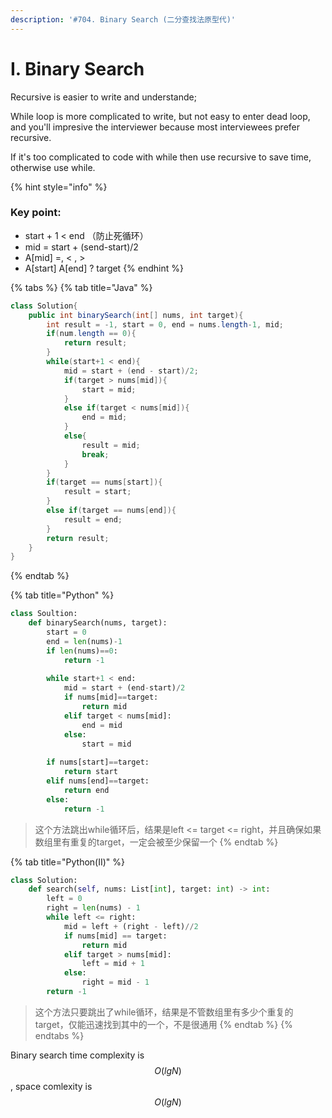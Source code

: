 ```yaml
---
description: '#704. Binary Search (二分查找法原型代)'
---
```


# I. Binary Search

Recursive is easier to write and understande;

While loop is more complicated to write, but not easy to enter dead loop, and you'll impresive the interviewer because most interviewees prefer recursive. 

If it's too complicated to code with while then use recursive to save time, otherwise use while.

{% hint style="info" %}
### Key point:

* start + 1 &lt; end   （防止死循环）
* mid = start + \(send-start\)/2
* A\[mid\] =, &lt; , &gt;
* A\[start\]  A\[end\]  ? target
{% endhint %}

{% tabs %}
{% tab title="Java" %}
```java
class Solution{
    public int binarySearch(int[] nums, int target){
        int result = -1, start = 0, end = nums.length-1, mid;
        if(num.length == 0){
            return result;
        }    
        while(start+1 < end){
            mid = start + (end - start)/2;
            if(target > nums[mid]){
                start = mid;
            }
            else if(target < nums[mid]){
                end = mid;
            }
            else{
                result = mid;
                break;
            }
        }
        if(target == nums[start]){
            result = start;
        }
        else if(target == nums[end]){
            result = end;
        }
        return result;
    }
}
```
{% endtab %}

{% tab title="Python" %}
```python
class Soultion:
    def binarySearch(nums, target):
        start = 0
        end = len(nums)-1
        if len(nums)==0:
            return -1
            
        while start+1 < end:
            mid = start + (end-start)/2
            if nums[mid]==target:
                return mid
            elif target < nums[mid]:
                end = mid
            else:
                start = mid
        
        if nums[start]==target:
            return start
        elif nums[end]==target:
            return end
        else:
            return -1
```

> 这个方法跳出while循环后，结果是left &lt;= target &lt;= right，并且确保如果数组里有重复的target，一定会被至少保留一个
{% endtab %}

{% tab title="Python\(II\)" %}
```python
class Solution:
    def search(self, nums: List[int], target: int) -> int:
        left = 0
        right = len(nums) - 1
        while left <= right:
            mid = left + (right - left)//2
            if nums[mid] == target:
                return mid
            elif target > nums[mid]:
                left = mid + 1
            else:
                right = mid - 1
        return -1
```

> 这个方法只要跳出了while循环，结果是不管数组里有多少个重复的target，仅能迅速找到其中的一个，不是很通用
{% endtab %}
{% endtabs %}

Binary search time complexity is $$O(lgN)$$ , space comlexity is $$O(lgN)$$ 

